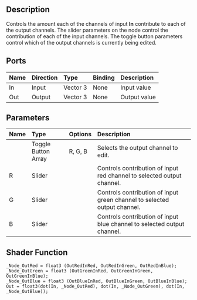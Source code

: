 ## Description

Controls the amount each of the channels of input **In** contribute to each of the output channels. The slider parameters on the node control the contribution of each of the input channels. The toggle button parameters control which of the output channels is currently being edited.

## Ports

| Name        | Direction           | Type  | Binding | Description |
|:------------ |:-------------|:-----|:---|:---|
| In      | Input | Vector 3 | None | Input value |
| Out | Output      |    Vector 3 | None | Output value |

## Parameters

| Name        | Type           | Options  | Description |
|:------------ |:-------------|:-----|:---|
|       | Toggle Button Array | R, G, B | Selects the output channel to edit. |
| R      | Slider |  | Controls contribution of input red channel to selected output channel. |
| G      | Slider |  | Controls contribution of input green channel to selected output channel. |
| B      | Slider |  | Controls contribution of input blue channel to selected output channel. |

## Shader Function

```
_Node_OutRed = float3 (OutRedInRed, OutRedInGreen, OutRedInBlue);
_Node_OutGreen = float3 (OutGreenInRed, OutGreenInGreen, OutGreenInBlue);
_Node_OutBlue = float3 (OutBlueInRed, OutBlueInGreen, OutBlueInBlue);
Out = float3(dot(In, _Node_OutRed), dot(In, _Node_OutGreen), dot(In, _Node_OutBlue));
```